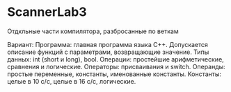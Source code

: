# ScannerLab3
Отдкльные части компилятора, разбросанные по веткам

Вариант:
Программа: главная программа языка С++. Допускается описание функций с параметрами, возвращающие значение.
Типы данных: int  (short  и  long), bool.
Операции: простейшие арифметические, сравнения и логические.
Операторы: присваивания и switch.
Операнды: простые переменные,  константы, именованные константы.
Константы:  целые в 10   c/c, целые в 16   c/c,    логические.
